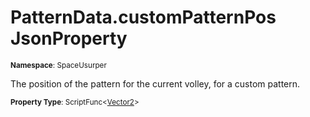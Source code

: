 # PatternData.customPatternPos JsonProperty

<small>**Namespace**: SpaceUsurper</small>

The position of the pattern for the current volley, for a custom pattern.

<small>**Property Type**: ScriptFunc&lt;[Vector2](https://docs.unity3d.com/ScriptReference/Vector2.html)&gt;</small>

